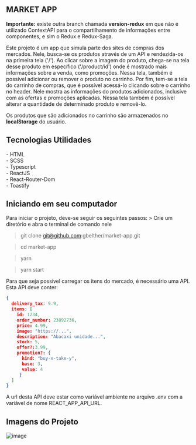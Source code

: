 <h2>MARKET APP</h2>

<strong>Importante:</strong> existe outra branch chamada <strong>version-redux</strong> em que não é utilizado ContextAPI para o compartilhamento de informações entre componentes, e sim o Redux e Redux-Saga.

Este projeto é um app que simula parte dos sites de compras dos mercados. Nele, busca-se os produtos através de um API e rendezida-os na primeira tela ('/'). Ao clicar
sobre a imagem do produto, chega-se na tela desse produto em específico ('/product/id') onde é mostrado mais informações sobre a venda, como promoções. Nessa tela,
também é possível adicionar ou remover o produto no carrinho. Por fim, tem-se a tela do carrinho de compras, que é possível acessá-lo clicando sobre o carrinho no
header. Nele mostra as informações do produtos adicionados, inclusive com as ofertas e promoções aplicadas. Nessa tela também é possível alterar a quantidade de determinado
produto e removê-lo.

Os produtos que são adicionados no carrinho são armazenados no <strong>localStorage</strong> do usuário.

<h2>Tecnologias Utilidades</h2>
- HTML </br>
- SCSS </br>
- Typescript </br>
- ReactJS </br>
- React-Router-Dom </br>
- Toastify

<h2>Iniciando em seu computador</h2>
Para iniciar o projeto, deve-se seguir os seguintes passos:
> Crie um diretório e abra o terminal de comando nele

> git clone git@github.com:gbelther/market-app.git

> cd market-app

> yarn

> yarn start

Para que seja possível carregar os itens do mercado, é necessário uma API. Esta API deve conter:

```json
{
  delivery_tax: 9.9,
  items: [
    id: 1234,
    order_number: 23892736,
    price: 4.99,
    image: "https://...",
    description: "Abacaxi unidade...",
    stock: 5,
    offer?:3.99,
    promotion?: {
      kind: "buy-x-take-y",
      base: 3,
      value: 4
     }
  ]
}
```

A url desta API deve estar como variável ambiente no arquivo .env com a variável de nome REACT_APP_API_URL.

<h2>Imagens do Projeto</h2>

![image](https://user-images.githubusercontent.com/68357487/116165856-22609f80-a6d3-11eb-9cee-0796e1bc64ba.png)
